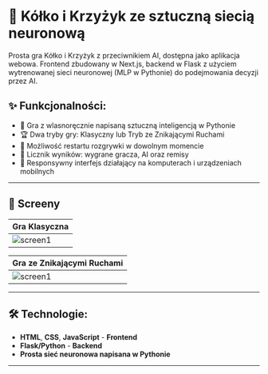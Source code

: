 # 🎲 Kółko i Krzyżyk ze sztuczną siecią neuronową
Prosta gra Kółko i Krzyżyk z przeciwnikiem AI, dostępna jako aplikacja webowa. Frontend zbudowany w Next.js, backend w Flask z użyciem wytrenowanej sieci neuronowej (MLP w Pythonie) do podejmowania decyzji przez AI.

## ✨ Funkcjonalności: 
- 🤖 Gra z wlasnoręcznie napisaną sztuczną inteligencją w Pythonie  
- 🏆 Dwa tryby gry: Klasyczny lub Tryb ze Znikającymi Ruchami  
- 🔄 Możliwość restartu rozgrywki w dowolnym momencie
- 🥇 Licznik wyników: wygrane gracza, AI oraz remisy
- 📱 Responsywny interfejs działający na komputerach i urządzeniach mobilnych  

---

## 📸 Screeny
| Gra Klasyczna |
|--------------|
| ![screen1](screens/screen_wygrana.png) |

| Gra ze Znikającymi Ruchami |
|--------------|
| ![screen1](screens/screen_znikanie.png) |

---

## 🛠 Technologie:
- **HTML**, **CSS**, **JavaScript** - **Frontend**
- **Flask/Python** - **Backend** 
- **Prosta sieć neuronowa napisana w Pythonie**  

---

